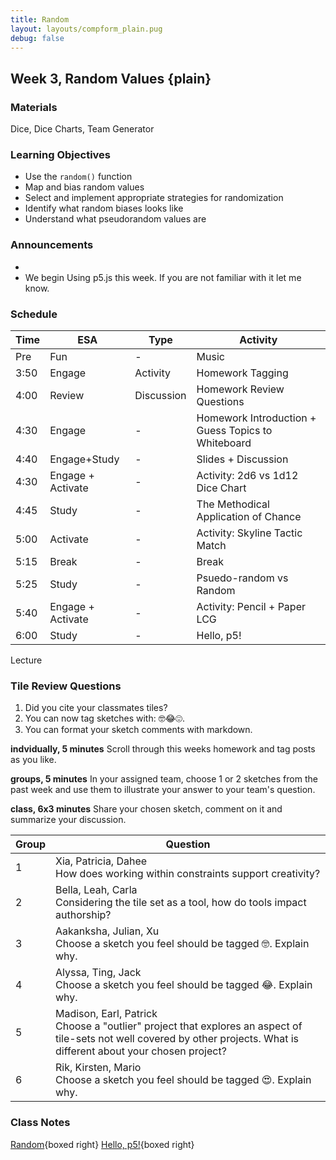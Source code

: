 ```yaml
---
title: Random
layout: layouts/compform_plain.pug
debug: false
---
```


## Week 3, Random Values {plain}

### Materials
Dice, Dice Charts, Team Generator

### Learning Objectives
- Use the `random()` function
- Map and bias random values
- Select and implement appropriate strategies for randomization
- Identify what random biases looks like
- Understand what pseudorandom values are


### Announcements

- 
- We begin Using p5.js this week. If you are not familiar with it let me know.


### Schedule
| Time | ESA               | Type       | Activity                                           |
| ---- | ----------------- | ---------- | -------------------------------------------------- |
| Pre  | Fun               | -          | Music                                              |
| 3:50 | Engage            | Activity   | Homework Tagging                                   |
| 4:00 | Review            | Discussion | Homework Review Questions                          |
| 4:30 | Engage            | -          | Homework Introduction + Guess Topics to Whiteboard |
| 4:40 | Engage+Study      | -          | Slides + Discussion                                |
| 4:30 | Engage + Activate | -          | Activity: 2d6 vs 1d12 Dice Chart                   |
| 4:45 | Study             | -          | The Methodical Application of Chance               |
| 5:00 | Activate          | -          | Activity: Skyline Tactic Match                     |
| 5:15 | Break             | -          | Break                                              |
| 5:25 | Study             | -          | Psuedo-random vs Random                            |
| 5:40 | Engage + Activate | -          | Activity: Pencil + Paper LCG                       |
| 6:00 | Study             | -          | Hello, p5!                                         |

Lecture
### Tile Review Questions

1. Did you cite your classmates tiles?
2. You can now tag sketches with: 🤓😂😍. 
3. You can format your sketch comments with markdown.


**indvidually, 5 minutes**
Scroll through this weeks homework and tag posts as you like.

**groups, 5 minutes**
In your assigned team, choose 1 or 2 sketches from the past week and use them to illustrate your answer to your team's question.

**class, 6x3 minutes**
Share your chosen sketch, comment on it and summarize your discussion.


| Group | Question                                                                                                                                                                     |
| ----- | ---------------------------------------------------------------------------------------------------------------------------------------------------------------------------- |
| 1     | Xia, Patricia, Dahee <br/>How does working within constraints support creativity?                                                                                            |
| 2     | Bella, Leah, Carla <br/>Considering the tile set as a tool, how do tools impact authorship?                                                                                  |
| 3     | Aakanksha, Julian, Xu <br/>Choose a sketch you feel should be tagged 🤓. Explain why.                                                                                        |
| 4     | Alyssa, Ting, Jack <br/>Choose a sketch you feel should be tagged 😂. Explain why.                                                                                           |
| 5     | Madison, Earl, Patrick <br/>Choose a "outlier" project that explores an aspect of tile-sets not well covered by other projects. What is different about your chosen project? |
| 6     | Rik, Kirsten, Mario <br>Choose a sketch you feel should be tagged 😍. Explain why.                                                                                           |

<!-- Choose a project that presents an interesting direction for further design inquiry. Suggest possible variations on this project. -->
### Class Notes

[Random](./index.html){boxed right}
[Hello, p5!](../p5/index.html){boxed right}
